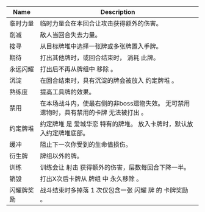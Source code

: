 | Name | Description |
| ---- | ----------- |
| 临时力量 | 临时力量会在本回合让攻击获得额外的伤害。 |
| 削减 | 敌人当回合失去力量。 |
| 搜寻 | 从目标牌堆中选择一张牌或多张牌置入手牌。 |
| 期待 | 打出其他牌时，或回合结束时， 消耗 此牌。 |
| 永远闪耀 | 打出后不再从牌组中 移除 。 |
| 沉淀 | 在回合结束时，具有沉淀的牌会被放入 约定牌堆 。 |
| 熟练度 | 提高工具牌的效果。 |
| 禁用 | 在本场战斗内，使最右侧的非boss遗物失效。  无可禁用遗物时，具有禁用的卡牌 无法被打出 。 |
| 约定牌堆 | 约定牌堆 是 爱城华恋 特有的牌堆。 放入卡牌时，默认放入约定牌堆底部。 |
| 缓冲 | 阻止下一次你受到的生命值损伤。 |
| 衍生牌 | 牌组以外的牌。 |
| 训练 | 训练会让 射击 获得额外的伤害，层数每回合下降一半。 |
| 销毁 | 打出X次后卡牌从 牌组 中 永久移除 。 |
| 闪耀牌奖励 | 战斗结束时多掉落 1 次仅包含一张 闪耀 牌 的 卡牌奖励 。 |
